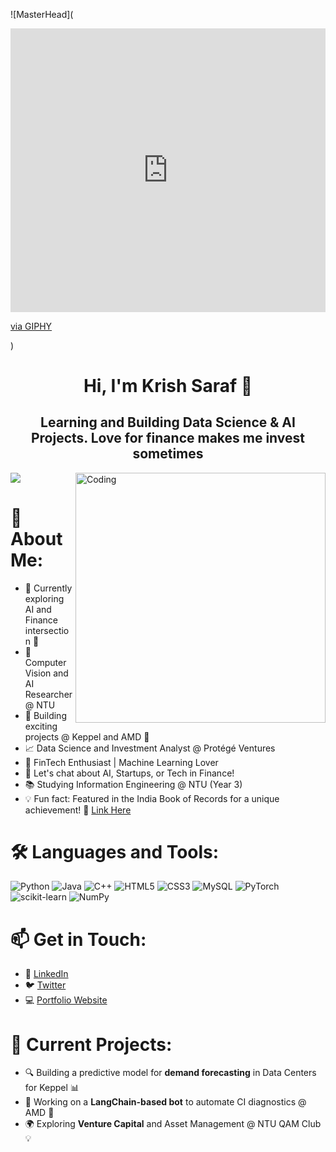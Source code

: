 ![MasterHead](<div style="width:100%;height:0;padding-bottom:90%;position:relative;"><iframe src="https://giphy.com/embed/xT9IgzoKnwFNmISR8I" width="100%" height="100%" style="position:absolute" frameBorder="0" class="giphy-embed" allowFullScreen></iframe></div><p><a href="https://giphy.com/gifs/code-coding-seamless-xT9IgzoKnwFNmISR8I">via GIPHY</a></p>)
<h1 align="center">Hi, I'm Krish Saraf 🚀</h1>
<h2 align="center">Learning and Building Data Science & AI Projects. Love for finance makes me invest sometimes </h2>
<img align="right" alt="Coding" width="400" src="https://media.giphy.com/media/M9gbBd9nbDrOTu1Mqx/giphy.gif" />

[![](https://visitcount.itsvg.in/api?id=KrishSaraf&icon=0&color=6)](https://visitcount.itsvg.in)

# 💫 About Me:
- 🔭 Currently exploring AI and Finance intersection 🚀  
- 🌱 Computer Vision and AI Researcher @ NTU  
- 👯 Building exciting projects @ Keppel and AMD 🔧  
- 📈 Data Science and Investment Analyst @ Protégé Ventures  
- 🧠 FinTech Enthusiast | Machine Learning Lover  
- 💬 Let's chat about AI, Startups, or Tech in Finance!  
- 📚 Studying Information Engineering @ NTU (Year 3)  
- 💡 Fun fact: Featured in the India Book of Records for a unique achievement! 🎉 [Link Here](https://indiabookofrecords.in/krish-saraf-appreciation/)  

# 🛠️ Languages and Tools:
![Python](http://img.shields.io/badge/Python-3776AB?style=flat-square&logo=python&logoColor=ffffff)
![Java](https://img.shields.io/badge/-Java-ED8B00?style=flat-square&logo=java&logoColor=ffffff)
![C++](http://img.shields.io/badge/-C++-00599C?style=flat-square&logo=c%2B%2B&logoColor=ffffff)
![HTML5](https://img.shields.io/badge/-HTML5-E34F26?style=flat-square&logo=html5&logoColor=ffffff)
![CSS3](https://img.shields.io/badge/-CSS3-1572B6?style=flat-square&logo=css3)
![MySQL](https://img.shields.io/badge/MySQL-%2307405e.svg?style=flat-square&logo=mysql&logoColor=white)
![PyTorch](https://img.shields.io/badge/PyTorch-%23EE4C2C.svg?style=flat-square&logo=pytorch&logoColor=white)
![scikit-learn](https://img.shields.io/badge/scikit--learn-F06032.svg?style=flat-square&logo=scikit-learn&logoColor=white)
![NumPy](https://img.shields.io/badge/numpy-%23013243.svg?style=flat-square&logo=numpy&logoColor=white)

# 📫 Get in Touch:
- 💼 [LinkedIn](https://www.linkedin.com/in/krishsaraf)  
- 🐦 [Twitter](https://twitter.com/KrishSaraf)  
- 💻 [Portfolio Website](_your-website-link-here_)

# 🎯 Current Projects:
- 🔍 Building a predictive model for **demand forecasting** in Data Centers for Keppel 📊
- 🤖 Working on a **LangChain-based bot** to automate CI diagnostics @ AMD 🤝
- 🌍 Exploring **Venture Capital** and Asset Management @ NTU QAM Club 💡
